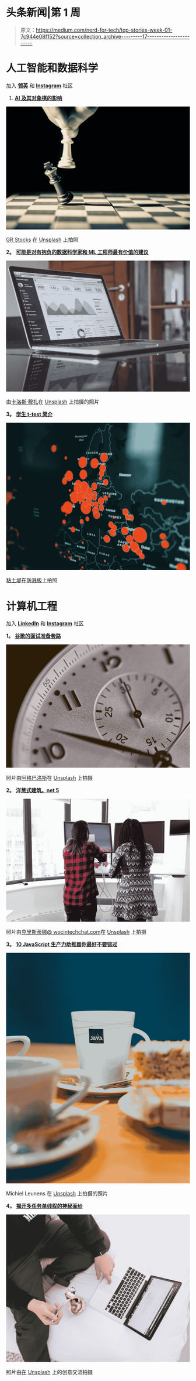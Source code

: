# 头条新闻|第 1 周

> 原文：<https://medium.com/nerd-for-tech/top-stories-week-01-7c944e08f152?source=collection_archive---------17----------------------->

# 人工智能和数据科学

加入 [**领英**](https://www.linkedin.com/showcase/72432816/admin/) 和 [**Instagram**](https://www.instagram.com/nft_ai_data_science/) 社区

1.  [**AI 及其对象棋的影响**](/nerd-for-tech/ai-and-its-impact-on-chess-78e4ceb95c21)

![](img/2208d5a5f03a0f1e676271f5bfa92427.png)

[GR Stocks](https://unsplash.com/@grstocks?utm_source=medium&utm_medium=referral) 在 [Unsplash](https://unsplash.com?utm_source=medium&utm_medium=referral) 上拍照

**2。** [**可能是对有抱负的数据科学家和 ML 工程师最有价值的建议**](/nerd-for-tech/probably-the-most-valuable-tip-for-aspiring-data-scientists-and-ml-engineers-cde8a7ef1f6)

![](img/b83acd737382bf6624606527a855a72a.png)

由[卡洛斯·穆扎](https://unsplash.com/@kmuza?utm_source=medium&utm_medium=referral)在 [Unsplash](https://unsplash.com?utm_source=medium&utm_medium=referral) 上拍摄的照片

**3。** [**学生 t-test 简介**](/nerd-for-tech/introduction-to-students-t-test-7e27098a8fcb)

![](img/372189667a02fbcbe2404f27e0cd67df.png)

[粘土堤](https://unsplash.com/@claybanks?utm_source=medium&utm_medium=referral)在[防溅板](https://unsplash.com?utm_source=medium&utm_medium=referral)上拍照

# 计算机工程

加入 [**LinkedIn**](https://www.linkedin.com/showcase/72432816/admin/) 和 [**Instagram**](https://www.instagram.com/nft_computer_engineering/) 社区

**1。** [**谷歌的面试准备套路**](/nerd-for-tech/googles-interview-preparation-routine-be6647910a5b)

![](img/1818f2e37fd761d90a3295ac9da8354b.png)

照片由[阿格巴洛斯](https://unsplash.com/@agebarros?utm_source=medium&utm_medium=referral)在 [Unsplash](https://unsplash.com?utm_source=medium&utm_medium=referral) 上拍摄

**2。** [**洋葱式建筑。net 5**](/nerd-for-tech/onion-architecture-in-net-5-deb04efe9df0)

![](img/6f9dd9b45993b1900bf98ff95855c402.png)

照片由[克里斯蒂娜@ wocintechchat.com](https://unsplash.com/@wocintechchat?utm_source=medium&utm_medium=referral)在 [Unsplash](https://unsplash.com?utm_source=medium&utm_medium=referral) 上拍摄

**3。** [**10 JavaScript 生产力助推器你最好不要错过**](/nerd-for-tech/10-javascript-productivity-booster-you-better-not-miss-15157804c1b5)

![](img/084c98f48972803ec41dfac7b70b9738.png)

Michiel Leunens 在 [Unsplash](https://unsplash.com?utm_source=medium&utm_medium=referral) 上拍摄的照片

**4。** [**揭开多任务单线程的神秘面纱**](/nerd-for-tech/unraveling-the-mystery-of-the-multi-tasking-single-thread-21e0cd98103b)

![](img/c84f156c3a0b20af418bf540653f2aef.png)

照片由[在](https://unsplash.com/@thecreative_exchange?utm_source=medium&utm_medium=referral) [Unsplash](https://unsplash.com?utm_source=medium&utm_medium=referral) 上的创意交流拍摄